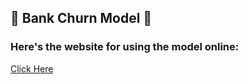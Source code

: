 ## 🏦 Bank Churn Model 🏦
### Here's the website for using the model online:
[Click Here](https://bro-dont-exit-bank.streamlit.app/)
